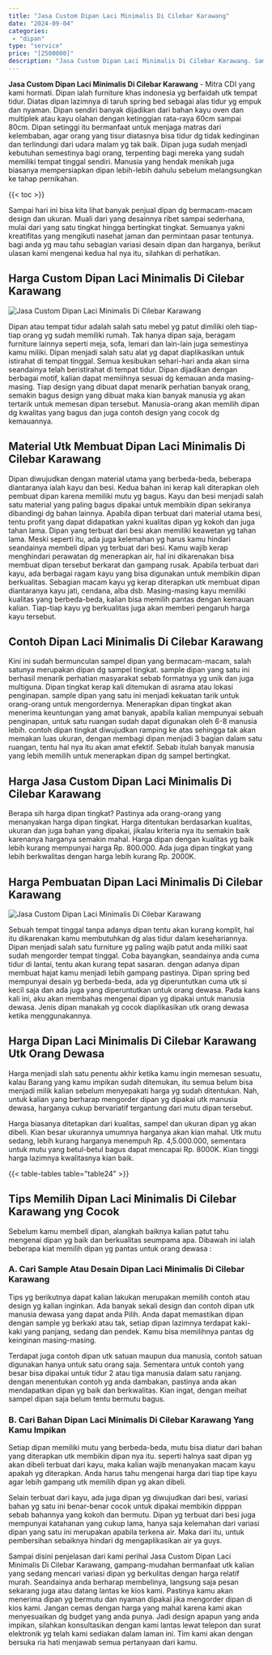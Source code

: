 ```yaml
---
title: "Jasa Custom Dipan Laci Minimalis Di Cilebar Karawang"
date: "2024-09-04"
categories:
 - "dipan"
type: "service"
price: "[2500000]"
description: "Jasa Custom Dipan Laci Minimalis Di Cilebar Karawang. Sampai disini penjelasan dari kami perihal Jasa Custom Dipan Laci Minimalis Di Cilebar Karawang, gampan..."
---
```


**Jasa Custom Dipan Laci Minimalis Di Cilebar Karawang** - Mitra CDI yang kami hormati. Dipan ialah furniture khas indonesia yg berfaidah utk tempat tidur. Diatas dipan lazimnya di taruh spring bed sebagai alas tidur yg empuk dan nyaman. Dipan sendiri banyak dijadikan dari bahan kayu oven dan multiplek atau kayu olahan dengan ketinggian rata-raya 60cm sampai 80cm. Dipan setinggi itu bermanfaat untuk menjaga matras dari kelembaban, agar orang yang tisur diatasnya bisa tidur dg tidak kedinginan dan terlindungi dari udara malam yg tak baik. Dipan juga sudah menjadi kebutuhan semestinya bagi orang, terpenting bagi mereka yang sudah memiliki tempat tinggal sendiri. Manusia yang hendak menikah juga biasanya mempersiapkan dipan lebih-lebih dahulu sebelum melangsungkan ke tahap pernikahan.

{{< toc >}}

Sampai hari ini bisa kita lihat banyak penjual dipan dg bermacam-macam design dan ukuran. Muali dari yang desainnya ribet sampai sederhana, mulai dari yang satu tingkat hingga bertingkat tingkat. Semuanya yakni kreatifitas yang mengikuti nasehat jaman dan permintaan pasar tentunya. bagi anda yg mau tahu sebagian variasi desain dipan dan harganya, berikut ulasan kami mengenai kedua hal nya itu, silahkan di perhatikan.

## Harga Custom Dipan Laci Minimalis Di Cilebar Karawang

![Jasa Custom Dipan Laci Minimalis Di Cilebar Karawang](/images/mebel/dipan-anak-002-1.jpg)

Dipan atau tempat tidur adalah salah satu mebel yg patut dimiliki oleh tiap-tiap orang yg sudah memiliki rumah. Tak hanya dipan saja, beragam furniture lainnya seperti meja, sofa, lemari dan lain-lain juga semestinya kamu miliki. Dipan menjadi salah satu alat yg dapat diaplikasikan untuk istirahat di tempat tinggal. Semua kesibukan sehari-hari anda akan sirna seandainya telah beristirahat di tempat tidur. Dipan dijadikan dengan berbagai motif, kalian dapat memiihnya sesuai dg kemauan anda masing-masing. Tiap design yang dibuat dapat menarik perhatian banyak orang, semakin bagus design yang dibuat maka kian banyak manusia yg akan tertarik untuk memesan dipan tersebut. Manusia-orang akan memilih dipan dg kwalitas yang bagus dan juga contoh design yang cocok dg kemauannya.

## Material Utk Membuat Dipan Laci Minimalis Di Cilebar Karawang

Dipan diwujudkan dengan material utama yang berbeda-beda, beberapa diantaranya ialah kayu dan besi. Kedua bahan ini kerap kali diterapkan oleh pembuat dipan karena memiliki mutu yg bagus. Kayu dan besi menjadi salah satu material yang paling bagus dipakai untuk membikin dipan sekiranya dibandingi dg bahan lainnya. Apabila dipan terbuat dari material utama besi, tentu profit yang dapat didapatkan yakni kualitas dipan yg kokoh dan juga tahan lama. Dipan yang terbuat dari besi akan memiliki keawetan yg tahan lama. Meski seperti itu, ada juga kelemahan yg harus kamu hindari seandainya membeli dipan yg terbuat dari besi. Kamu wajib kerap menghindari perawatan dg menerapkan air, hal ini dikarenakan bisa membuat dipan tersebut berkarat dan gampang rusak. Apabila terbuat dari kayu, ada berbagai ragam kayu yang bisa digunakan untuk membikin dipan berkualitas. Sebagian macam kayu yg kerap diterapkan utk membuat dipan diantaranya kayu jati, cendana, alba dsb. Masing-masing kayu memiliki kualitas yang berbeda-beda, kalian bisa memilih pantas dengan kemauan kalian. Tiap-tiap kayu yg berkualitas juga akan memberi pengaruh harga kayu tersebut.

## Contoh Dipan Laci Minimalis Di Cilebar Karawang

Kini ini sudah bermunculan sampel dipan yang bermacam-macam, salah satunya merupakan dipan dg sampel tingkat. sample dipan yang satu ini berhasil menarik perhatian masyarakat sebab formatnya yg unik dan juga multiguna. Dipan tingkat kerap kali ditemukan di asrama atau lokasi penginapan. sample dipan yang satu ini menjadi kekuatan tarik untuk orang-orang untuk mengordernya. Menerapkan dipan tingkat akan menerima keuntungan yang amat banyak, apabila kalian mempunyai sebuah penginapan, untuk satu ruangan sudah dapat digunakan oleh 6-8 manusia lebih. contoh dipan tingkat diwujudkan ramping ke atas sehingga tak akan memakan luas ukuran, dengan membagi dipan menjadi 3 bagian dalam satu ruangan, tentu hal nya itu akan amat efektif. Sebab itulah banyak manusia yang lebih memilih untuk menerapkan dipan dg sampel bertingkat.

## Harga Jasa Custom Dipan Laci Minimalis Di Cilebar Karawang

Berapa sih harga dipan tingkat? Pastinya ada orang-orang yang menanyakan harga dipan tingkat. Harga ditentukan berdasarkan kualitas, ukuran dan juga bahan yang dipakai, jikalau kriteria nya itu semakin baik karenanya harganya semakin mahal. Harga dipan dengan kualitas yg baik lebih kurang mempunyai harga Rp. 800.000. Ada juga dipan tingkat yang lebih berkwalitas dengan harga lebih kurang Rp. 2000K.

## Harga Pembuatan Dipan Laci Minimalis Di Cilebar Karawang

![Jasa Custom Dipan Laci Minimalis Di Cilebar Karawang](/images/mebel/dipan-dewasa-004.jpg)

Sebuah tempat tinggal tanpa adanya dipan tentu akan kurang komplit, hal itu dikarenakan kamu membutuhkan dg alas tidur dalam kesehariannya. Dipan menjadi salah satu furniture yg paling wajib patut anda miliki saat sudah mengorder tempat tinggal. Coba bayangkan, seandainya anda cuma tidur di lantai, tentu akan kurang tepat sasaran. dengan adanya dipan membuat hajat kamu menjadi lebih gampang pastinya. Dipan spring bed mempunyai desain yg berbeda-beda, ada yg diperuntutkan cuma utk si kecil saja dan ada juga yang diperuntutkan untuk orang dewasa. Pada kans kali ini, aku akan membahas mengenai dipan yg dipakai untuk manusia dewasa. Jenis dipan manakah yg cocok diaplikasikan utk orang dewasa ketika menggunakannya.

## Harga Dipan Laci Minimalis Di Cilebar Karawang Utk Orang Dewasa

Harga menjadi slah satu penentu akhir ketika kamu ingin memesan sesuatu, kalau Barang yang kamu impikan sudah ditemukan, itu semua belum bisa menjadi milik kalian sebelum menyepakati harga yg sudah ditentukan. Nah, untuk kalian yang berharap mengorder dipan yg dipakai utk manusia dewasa, harganya cukup bervariatif tergantung dari mutu dipan tersebut.

Harga biasanya ditetapkan dari kualitas, sampel dan ukuran dipan yg akan dibeli. Kian besar ukurannya umumnya harganya akan kian mahal. Utk mutu sedang, lebih kurang harganya menempuh Rp. 4,5.000.000, sementara untuk mutu yang betul-betul bagus dapat mencapai Rp. 8000K. Kian tinggi harga lazimnya kwalitasnya kian baik.

{{< table-tables table="table24" >}}

## Tips Memilih Dipan Laci Minimalis Di Cilebar Karawang yng Cocok

Sebelum kamu membeli dipan, alangkah baiknya kalian patut tahu mengenai dipan yg baik dan berkualitas seumpama apa. Dibawah ini ialah beberapa kiat memilih dipan yg pantas untuk orang dewasa :

### A. Cari Sample Atau Desain Dipan Laci Minimalis Di Cilebar Karawang

Tips yg berikutnya dapat kalian lakukan merupakan memilih contoh atau design yg kalian inginkan. Ada banyak sekali design dan contoh dipan utk manusia dewasa yang dapat anda Pilih. Anda dapat memastikan dipan dengan sample yg berkaki atau tak, setiap dipan lazimnya terdapat kaki-kaki yang panjang, sedang dan pendek. Kamu bisa memilihnya pantas dg keinginan masing-masing.

Terdapat juga contoh dipan utk satuan maupun dua manusia, contoh satuan digunakan hanya untuk satu orang saja. Sementara untuk contoh yang besar bisa dipakai untuk tidur 2 atau tiga manusia dalam satu ranjang. dengan menentukan contoh yg anda dambakan, pastinya anda akan mendapatkan dipan yg baik dan berkwalitas. Kian ingat, dengan meihat sampel dipan saja belum tentu bermutu bagus.

### B. Cari Bahan Dipan Laci Minimalis Di Cilebar Karawang Yang Kamu Impikan

Setiap dipan memiliki mutu yang berbeda-beda, mutu bisa diatur dari bahan yang diterapkan utk membikin dipan nya itu. seperti halnya saat dipan yg akan dibeli terbuat dari kayu, maka kalian wajib menanyakan macam kayu apakah yg diterapkan. Anda harus tahu mengenai harga dari tiap tipe kayu agar lebih gampang utk memilih dipan yg akan dibeli.

Selain terbuat dari kayu, ada juga dipan yg diwujudkan dari besi, variasi bahan yg satu ini benar-benar cocok untuk dipakai membikin dipppan sebab bahannya yang kokoh dan bermutu. Dipan yg terbuat dari besi juga mempunyai katahanan yang cukup lama, hanya saja kelemahan dari variasi dipan yang satu ini merupakan apabila terkena air. Maka dari itu, untuk pembersihan sebaiknya hindari dg mengaplikasikan air ya guys.

Sampai disini penjelasan dari kami perihal Jasa Custom Dipan Laci Minimalis Di Cilebar Karawang, gampang-mudahan bermanfaat utk kalian yang sedang mencari variasi dipan yg berkulitas dengan harga relatif murah. Seandainya anda berharap membelinya, langsung saja pesan sekarang juga atau datang lantas ke kios kami. Pastinya kamu akan menerima dipan yg bermutu dan nyaman dipakai jika mengorder dipan di kios kami. Jangan cemas dengan harga yang mahal karena kami akan menyesuaikan dg budget yang anda punya. Jadi design apapun yang anda impikan, silahkan konsultasikan dengan kami lantas lewat telepon dan surat elektronik yg telah kami sediakan dalam laman ini. Tim kami akan dengan bersuka ria hati menjawab semua pertanyaan dari kamu.
